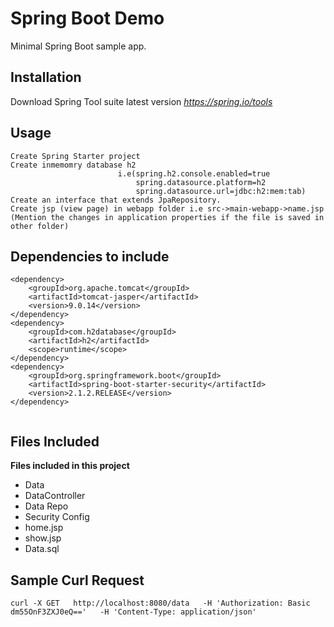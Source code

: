 # Spring Boot Demo
Minimal Spring Boot sample app.

## Installation
Download Spring Tool suite latest version
 *https://spring.io/tools*

## Usage
```
Create Spring Starter project
Create inmemomry database h2
                        i.e(spring.h2.console.enabled=true
                            spring.datasource.platform=h2
                            spring.datasource.url=jdbc:h2:mem:tab)
Create an interface that extends JpaRepository.
Create jsp (view page) in webapp folder i.e src->main-webapp->name.jsp
(Mention the changes in application properties if the file is saved in other folder)
```
## Dependencies to include
```
<dependency>
    <groupId>org.apache.tomcat</groupId>
    <artifactId>tomcat-jasper</artifactId>
    <version>9.0.14</version>
</dependency>
<dependency>
    <groupId>com.h2database</groupId>
    <artifactId>h2</artifactId>
    <scope>runtime</scope>
</dependency>
<dependency>
    <groupId>org.springframework.boot</groupId>
    <artifactId>spring-boot-starter-security</artifactId>
    <version>2.1.2.RELEASE</version>
</dependency>
		

```
## Files Included
**Files included in this project**
- Data
- DataController
- Data Repo
- Security Config
- home.jsp
- show.jsp
- Data.sql

## Sample Curl Request
```
curl -X GET   http://localhost:8080/data   -H 'Authorization: Basic dm55OnF3ZXJ0eQ=='   -H 'Content-Type: application/json' 
```

